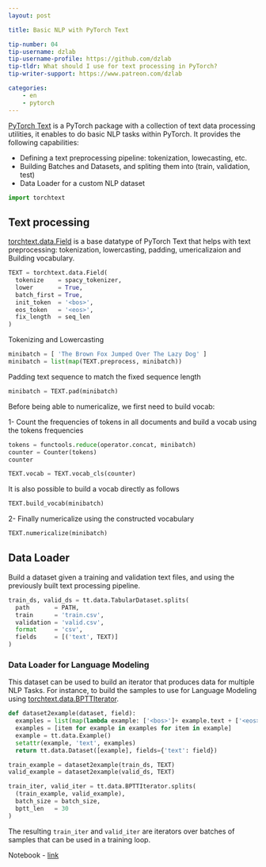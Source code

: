 ```yaml
---
layout: post

title: Basic NLP with PyTorch Text

tip-number: 04
tip-username: dzlab
tip-username-profile: https://github.com/dzlab
tip-tldr: What should I use for text processing in PyTorch?
tip-writer-support: https://www.patreon.com/dzlab

categories:
    - en
    - pytorch
---
```


[PyTorch Text](https://github.com/pytorch/text) is a PyTorch package with a collection of text data processing utilities, it enables to do basic NLP tasks within PyTorch. It provides the following capabilities:
* Defining a text preprocessing pipeline: tokenization, lowecasting, etc.
* Building Batches and Datasets, and spliting them into (train, validation, test)
* Data Loader for a custom NLP dataset

```python
import torchtext
```

## Text processing
[torchtext.data.Field](torchtext.data.Field) is a base datatype of PyTorch Text that helps with text preprocessing: tokenization, lowercasting, padding, umericalizaion and Building vocabulary.

```python
TEXT = torchtext.data.Field(
  tokenize    = spacy_tokenizer,
  lower       = True,
  batch_first = True,
  init_token  = '<bos>',
  eos_token   = '<eos>',
  fix_length  = seq_len
)
```

Tokenizing and Lowercasting

```python
minibatch = [ 'The Brown Fox Jumped Over The Lazy Dog' ]
minibatch = list(map(TEXT.preprocess, minibatch))
```

Padding text sequence to match the fixed sequence length
```python
minibatch = TEXT.pad(minibatch)
```

Before being able to numericalize, we first need to build vocab:

1- Count the frequencies of tokens in all documents and build a vocab using the tokens frequencies

```python
tokens = functools.reduce(operator.concat, minibatch)
counter = Counter(tokens)
counter

TEXT.vocab = TEXT.vocab_cls(counter)
```

It is also possible to build a vocab directly as follows
```python
TEXT.build_vocab(minibatch)
```

2- Finally numericalize using the constructed vocabulary
```python
TEXT.numericalize(minibatch)
```

## Data Loader
Build a dataset given a training and validation text files, and using the previously built text processing pipeline.

```python
train_ds, valid_ds = tt.data.TabularDataset.splits(
  path       = PATH,
  train      = 'train.csv',
  validation = 'valid.csv',
  format     = 'csv',
  fields     = [('text', TEXT)]
)
```

### Data Loader for Language Modeling
This dataset can be used to build an iterator that produces data for multiple NLP Tasks. For instance, to build the samples to use for Language Modeling using [torchtext.data.BPTTIterator](https://torchtext.readthedocs.io/en/latest/data.html#bpttiterator).

```python
def dataset2example(dataset, field):
  examples = list(map(lambda example: ['<bos>']+ example.text + ['<eos>'], dataset.examples)
  examples = [item for example in examples for item in example]
  example = tt.data.Example()
  setattr(example, 'text', examples)
  return tt.data.Dataset([example], fields={'text': field})

train_example = dataset2example(train_ds, TEXT)
valid_example = dataset2example(valid_ds, TEXT)

train_iter, valid_iter = tt.data.BPTTIterator.splits(
  (train_example, valid_example),
  batch_size = batch_size,
  bptt_len   = 30
)
```

The resulting `train_iter` and `valid_iter` are iterators over batches of samples that can be used in a training loop.

Notebook - [link](https://github.com/dzlab/deepprojects/blob/master/nlp/Basic_NLP_with_PyTorch_Text.ipynb)